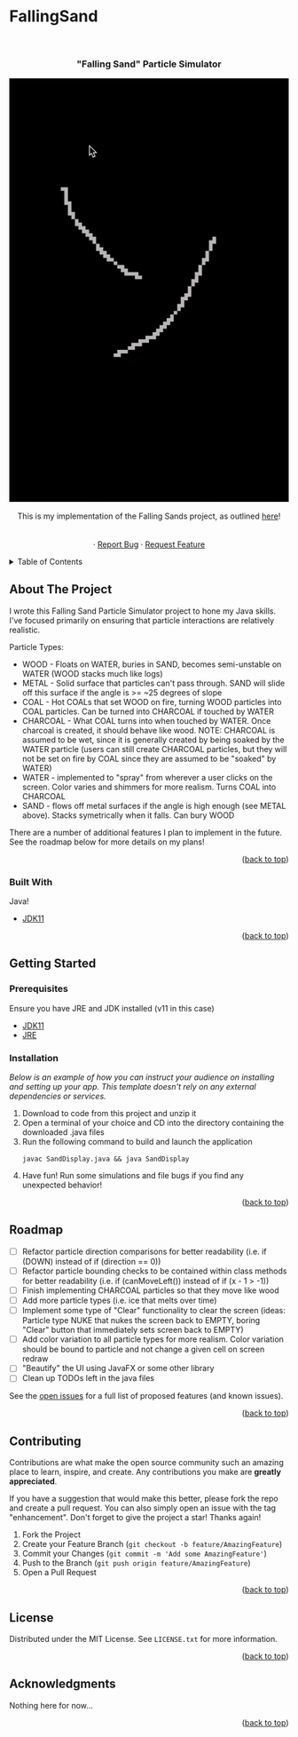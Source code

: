 # FallingSand
<div id="top"></div>

<!-- PROJECT SHIELDS -->


<!-- PROJECT LOGO -->
<br />
<div align="center">

  <h3 align="center">"Falling Sand" Particle Simulator</h3>
  
  ![](https://github.com/tuxedocurly/FallingSand/blob/main/images/SandDisaplyDemo.gif)

  <p align="center">
    This is my implementation of the Falling Sands project, as outlined <a href="http://nifty.stanford.edu/2017/feinberg-falling-sand/assignmentwithoutarrays.html">here</a>!
    <br />
    <br />
    <br />
    ·
    <a href="https://github.com/tuxedocurly/FallingSand/issues">Report Bug</a>
    ·
    <a href="https://github.com/tuxedocurly/FallingSand/issues">Request Feature</a>
  </p>
</div>



<!-- TABLE OF CONTENTS -->
<details>
  <summary>Table of Contents</summary>
  <ol>
    <li>
      <a href="#about-the-project">About The Project</a>
      <ul>
        <li><a href="#built-with">Built With</a></li>
      </ul>
    </li>
    <li>
      <a href="#getting-started">Getting Started</a>
      <ul>
        <li><a href="#prerequisites">Prerequisites</a></li>
        <li><a href="#installation">Installation</a></li>
      </ul>
    </li>
    <li><a href="#usage">Usage</a></li>
    <li><a href="#roadmap">Roadmap</a></li>
    <li><a href="#contributing">Contributing</a></li>
    <li><a href="#license">License</a></li>
    <li><a href="#contact">Contact</a></li>
    <li><a href="#acknowledgments">Acknowledgments</a></li>
  </ol>
</details>



<!-- ABOUT THE PROJECT -->
## About The Project

I wrote this Falling Sand Particle Simulator project to hone my Java skills. I've focused primarily on ensuring that particle interactions are relatively realistic.

Particle Types:
* WOOD - Floats on WATER, buries in SAND, becomes semi-unstable on WATER (WOOD stacks much like logs)
* METAL - Solid surface that particles can't pass through. SAND will slide off this surface if the angle is >= ~25 degrees of slope
* COAL - Hot COALs that set WOOD on fire, turning WOOD particles into COAL particles. Can be turned into CHARCOAL if touched by WATER
* CHARCOAL - What COAL turns into when touched by WATER. Once charcoal is created, it should behave like wood. NOTE: CHARCOAL is assumed to be wet, since it is generally created by being soaked by the WATER particle (users can still create CHARCOAL particles, but they will not be set on fire by COAL since they are assumed to be "soaked" by WATER)
* WATER - implemented to "spray" from wherever a user clicks on the screen. Color varies and shimmers for more realism. Turns COAL into CHARCOAL
* SAND - flows off metal surfaces if the angle is high enough (see METAL above). Stacks symetrically when it falls. Can bury WOOD

There are a number of additional features I plan to implement in the future. See the roadmap below for more details on my plans!

<p align="right">(<a href="#top">back to top</a>)</p>



### Built With

Java!

* [JDK11](https://www.oracle.com/java/technologies/javase/jdk11-archive-downloads.html)

<p align="right">(<a href="#top">back to top</a>)</p>



<!-- GETTING STARTED -->
## Getting Started

### Prerequisites

Ensure you have JRE and JDK installed (v11 in this case)
* [JDK11](https://www.oracle.com/java/technologies/javase/jdk11-archive-downloads.html)
* [JRE](https://www.java.com/en/download/manual.jsp)


### Installation

_Below is an example of how you can instruct your audience on installing and setting up your app. This template doesn't rely on any external dependencies or services._

1. Download to code from this project and unzip it
2. Open a terminal of your choice and CD into the directory containing the downloaded .java files
3. Run the following command to build and launch the application
   ```
   javac SandDisplay.java && java SandDisplay
   ```
4. Have fun! Run some simulations and file bugs if you find any unexpected behavior!

<p align="right">(<a href="#top">back to top</a>)</p>



<!-- ROADMAP -->
## Roadmap

- [ ] Refactor particle direction comparisons for better readability (i.e. if (DOWN) instead of if (direction == 0))
- [ ] Refactor particle bounding checks to be contained within class methods for better readability (i.e. if (canMoveLeft()) instead of if (x - 1 > -1))
- [ ] Finish implementing CHARCOAL particles so that they move like wood
- [ ] Add more particle types (i.e. ice that melts over time)
- [ ] Implement some type of "Clear" functionality to clear the screen (ideas: Particle type NUKE that nukes the screen back to EMPTY, boring "Clear" button that immediately sets screen back to EMPTY)
- [ ] Add color variation to all particle types for more realism. Color variation should be bound to particle and not change a given cell on screen redraw
- [ ] "Beautify" the UI using JavaFX or some other library
- [ ] Clean up TODOs left in the java files

See the [open issues](https://github.com/tuxedocurly/FallingSand/issues) for a full list of proposed features (and known issues).

<p align="right">(<a href="#top">back to top</a>)</p>



<!-- CONTRIBUTING -->
## Contributing

Contributions are what make the open source community such an amazing place to learn, inspire, and create. Any contributions you make are **greatly appreciated**.

If you have a suggestion that would make this better, please fork the repo and create a pull request. You can also simply open an issue with the tag "enhancement".
Don't forget to give the project a star! Thanks again!

1. Fork the Project
2. Create your Feature Branch (`git checkout -b feature/AmazingFeature`)
3. Commit your Changes (`git commit -m 'Add some AmazingFeature'`)
4. Push to the Branch (`git push origin feature/AmazingFeature`)
5. Open a Pull Request

<p align="right">(<a href="#top">back to top</a>)</p>



<!-- LICENSE -->
## License

Distributed under the MIT License. See `LICENSE.txt` for more information.


<p align="right">(<a href="#top">back to top</a>)</p>



<!-- ACKNOWLEDGMENTS -->
## Acknowledgments

Nothing here for now...

<p align="right">(<a href="#top">back to top</a>)</p>
